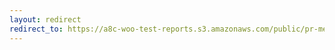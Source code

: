 ```yaml
---
layout: redirect
redirect_to: https://a8c-woo-test-reports.s3.amazonaws.com/public/pr-merge/41674/api/index.html
---
```

